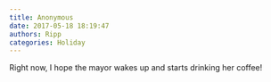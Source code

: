 ```yaml
---
title: Anonymous
date: 2017-05-18 18:19:47
authors: Ripp
categories: Holiday
---
```


 Right now, I hope the mayor wakes up and starts drinking her coffee!